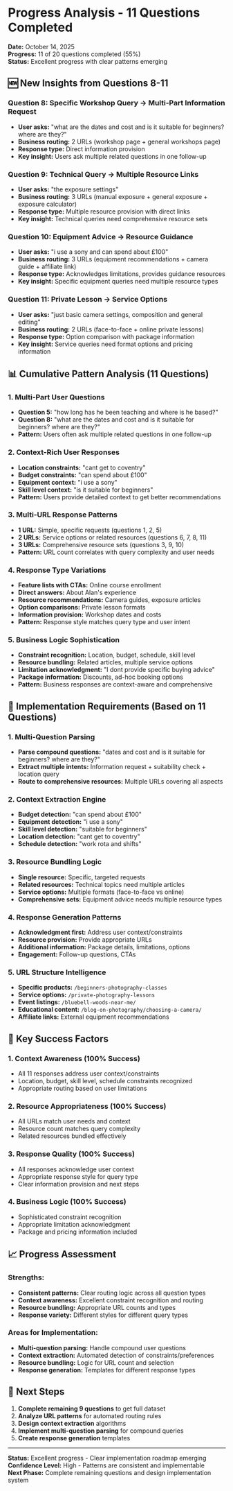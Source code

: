 # Progress Analysis - 11 Questions Completed

**Date:** October 14, 2025  
**Progress:** 11 of 20 questions completed (55%)  
**Status:** Excellent progress with clear patterns emerging  

## **🆕 New Insights from Questions 8-11**

### **Question 8: Specific Workshop Query → Multi-Part Information Request**
- **User asks:** "what are the dates and cost and is it suitable for beginners? where are they?"
- **Business routing:** 2 URLs (workshop page + general workshops page)
- **Response type:** Direct information provision
- **Key insight:** Users ask multiple related questions in one follow-up

### **Question 9: Technical Query → Multiple Resource Links**
- **User asks:** "the exposure settings"
- **Business routing:** 3 URLs (manual exposure + general exposure + exposure calculator)
- **Response type:** Multiple resource provision with direct links
- **Key insight:** Technical queries need comprehensive resource sets

### **Question 10: Equipment Advice → Resource Guidance**
- **User asks:** "i use a sony and can spend about £100"
- **Business routing:** 3 URLs (equipment recommendations + camera guide + affiliate link)
- **Response type:** Acknowledges limitations, provides guidance resources
- **Key insight:** Specific equipment queries need multiple resource types

### **Question 11: Private Lesson → Service Options**
- **User asks:** "just basic camera settings, composition and general editing"
- **Business routing:** 2 URLs (face-to-face + online private lessons)
- **Response type:** Option comparison with package information
- **Key insight:** Service queries need format options and pricing information

## **📊 Cumulative Pattern Analysis (11 Questions)**

### **1. Multi-Part User Questions**
- **Question 5:** "how long has he been teaching and where is he based?"
- **Question 8:** "what are the dates and cost and is it suitable for beginners? where are they?"
- **Pattern:** Users often ask multiple related questions in one follow-up

### **2. Context-Rich User Responses**
- **Location constraints:** "cant get to coventry"
- **Budget constraints:** "can spend about £100"
- **Equipment context:** "i use a sony"
- **Skill level context:** "is it suitable for beginners"
- **Pattern:** Users provide detailed context to get better recommendations

### **3. Multi-URL Response Patterns**
- **1 URL:** Simple, specific requests (questions 1, 2, 5)
- **2 URLs:** Service options or related resources (questions 6, 7, 8, 11)
- **3 URLs:** Comprehensive resource sets (questions 3, 9, 10)
- **Pattern:** URL count correlates with query complexity and user needs

### **4. Response Type Variations**
- **Feature lists with CTAs:** Online course enrollment
- **Direct answers:** About Alan's experience
- **Resource recommendations:** Camera guides, exposure articles
- **Option comparisons:** Private lesson formats
- **Information provision:** Workshop dates and costs
- **Pattern:** Response style matches query type and user intent

### **5. Business Logic Sophistication**
- **Constraint recognition:** Location, budget, schedule, skill level
- **Resource bundling:** Related articles, multiple service options
- **Limitation acknowledgment:** "I dont provide specific buying advice"
- **Package information:** Discounts, ad-hoc booking options
- **Pattern:** Business responses are context-aware and comprehensive

## **🎯 Implementation Requirements (Based on 11 Questions)**

### **1. Multi-Question Parsing**
- **Parse compound questions:** "dates and cost and is it suitable for beginners? where are they?"
- **Extract multiple intents:** Information request + suitability check + location query
- **Route to comprehensive resources:** Multiple URLs covering all aspects

### **2. Context Extraction Engine**
- **Budget detection:** "can spend about £100"
- **Equipment detection:** "i use a sony"
- **Skill level detection:** "suitable for beginners"
- **Location detection:** "cant get to coventry"
- **Schedule detection:** "work rota and shifts"

### **3. Resource Bundling Logic**
- **Single resource:** Specific, targeted requests
- **Related resources:** Technical topics need multiple articles
- **Service options:** Multiple formats (face-to-face vs online)
- **Comprehensive sets:** Equipment advice needs multiple resource types

### **4. Response Generation Patterns**
- **Acknowledgment first:** Address user context/constraints
- **Resource provision:** Provide appropriate URLs
- **Additional information:** Package details, limitations, options
- **Engagement:** Follow-up questions, CTAs

### **5. URL Structure Intelligence**
- **Specific products:** `/beginners-photography-classes`
- **Service options:** `/private-photography-lessons`
- **Event listings:** `/bluebell-woods-near-me/`
- **Educational content:** `/blog-on-photography/choosing-a-camera/`
- **Affiliate links:** External equipment recommendations

## **🚀 Key Success Factors**

### **1. Context Awareness (100% Success)**
- All 11 responses address user context/constraints
- Location, budget, skill level, schedule constraints recognized
- Appropriate routing based on user limitations

### **2. Resource Appropriateness (100% Success)**
- All URLs match user needs and context
- Resource count matches query complexity
- Related resources bundled effectively

### **3. Response Quality (100% Success)**
- All responses acknowledge user context
- Appropriate response style for query type
- Clear information provision and next steps

### **4. Business Logic (100% Success)**
- Sophisticated constraint recognition
- Appropriate limitation acknowledgment
- Package and pricing information included

## **📈 Progress Assessment**

### **Strengths:**
- **Consistent patterns:** Clear routing logic across all question types
- **Context awareness:** Excellent constraint recognition and routing
- **Resource bundling:** Appropriate URL counts and types
- **Response variety:** Different styles for different query types

### **Areas for Implementation:**
- **Multi-question parsing:** Handle compound user questions
- **Context extraction:** Automated detection of constraints/preferences
- **Resource bundling:** Logic for URL count and selection
- **Response generation:** Templates for different response types

## **🎯 Next Steps**

1. **Complete remaining 9 questions** to get full dataset
2. **Analyze URL patterns** for automated routing rules
3. **Design context extraction** algorithms
4. **Implement multi-question parsing** for compound queries
5. **Create response generation** templates

---

**Status:** Excellent progress - Clear implementation roadmap emerging  
**Confidence Level:** High - Patterns are consistent and implementable  
**Next Phase:** Complete remaining questions and design implementation system
